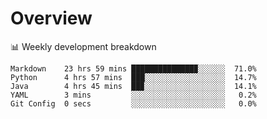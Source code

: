 # Overview

📊 Weekly development breakdown

```text
Markdown    23 hrs 59 mins ██████████████▉░░░░░░  71.0%
Python      4 hrs 57 mins  ███░░░░░░░░░░░░░░░░░░  14.7%
Java        4 hrs 45 mins  ██▉░░░░░░░░░░░░░░░░░░  14.1%
YAML        3 mins         ░░░░░░░░░░░░░░░░░░░░░   0.2%
Git Config  0 secs         ░░░░░░░░░░░░░░░░░░░░░   0.0%
```